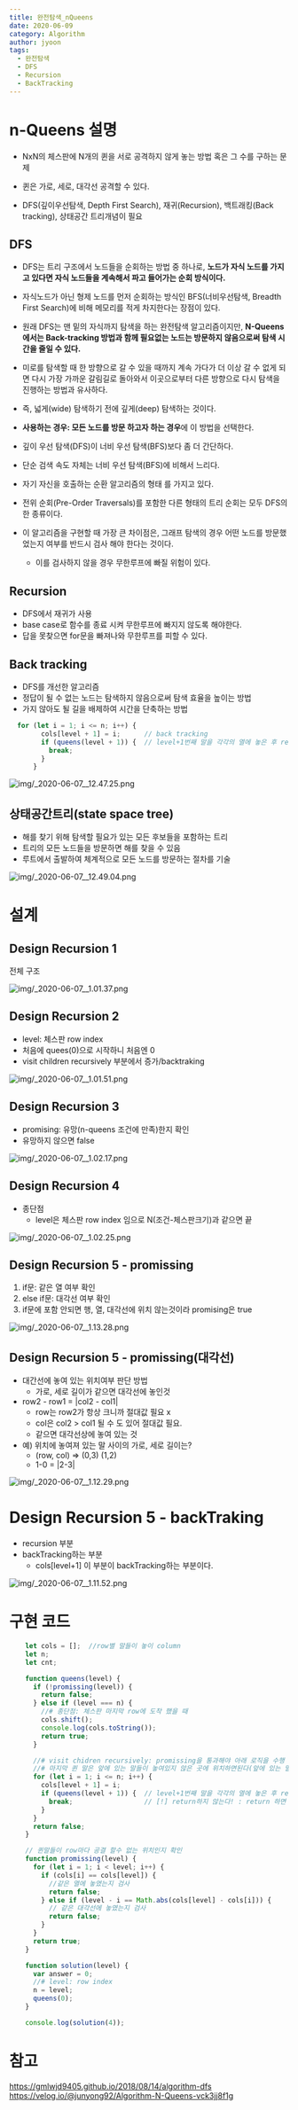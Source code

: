 ```yaml
---
title: 완전탐색_nQueens
date: 2020-06-09
category: Algorithm
author: jyoon
tags:
  - 완전탐색
  - DFS
  - Recursion
  - BackTracking
---
```


# n-Queens 설명

* NxN의 체스판에 N개의 퀸을 서로 공격하지 않게 놓는 방법 혹은 그 수를 구하는 문제  
* 퀸은 가로, 세로, 대각선 공격할 수 있다.

* DFS(깊이우선탐색, Depth First Search), 재귀(Recursion), 백트래킹(Back tracking), 상태공간 트리개념이 필요 



## DFS
* DFS는 트리 구조에서 노드들을 순회하는 방법 중 하나로, **노드가 자식 노드를 가지고 있다면 자식 노드들을 계속해서 파고 들어가는 순회 방식이다.** 
* 자식노드가 아닌 형제 노드를 먼저 순회하는 방식인 BFS(너비우선탐색, Breadth First Search)에 비해 메모리를 적게 차지한다는 장점이 있다. 
* 원래 DFS는 맨 밑의 자식까지 탐색을 하는 완전탐색 알고리즘이지만, **N-Queens에서는 Back-tracking 방법과 함께 필요없는 노드는 방문하지 않음으로써 탐색 시간을 줄일 수 있다.**


* 미로를 탐색할 때 한 방향으로 갈 수 있을 때까지 계속 가다가 더 이상 갈 수 없게 되면 다시 가장 가까운 갈림길로 돌아와서 이곳으로부터 다른 방향으로 다시 탐색을 진행하는 방법과 유사하다.
* 즉, 넓게(wide) 탐색하기 전에 깊게(deep) 탐색하는 것이다.

* **사용하는 경우: 모든 노드를 방문 하고자 하는 경우**에 이 방법을 선택한다.
* 깊이 우선 탐색(DFS)이 너비 우선 탐색(BFS)보다 좀 더 간단하다.
* 단순 검색 속도 자체는 너비 우선 탐색(BFS)에 비해서 느리다.

* 자기 자신을 호출하는 순환 알고리즘의 형태 를 가지고 있다.
* 전위 순회(Pre-Order Traversals)를 포함한 다른 형태의 트리 순회는 모두 DFS의 한 종류이다.
* 이 알고리즘을 구현할 때 가장 큰 차이점은, 그래프 탐색의 경우 어떤 노드를 방문했었는지 여부를 반드시 검사 해야 한다는 것이다.
  * 이를 검사하지 않을 경우 무한루프에 빠질 위험이 있다.



## Recursion

* DFS에서 재귀가 사용
* base case로 함수를 종료 시켜 무한루프에 빠지지 않도록 해야한다.
* 답을 못찾으면 for문을 빠져나와 무한루프를 피할 수 있다.

## Back tracking
* DFS를 개선한 알고리즘
* 정답이 될 수 없는 노드는 탐색하지 않음으로써 탐색 효율을 높이는 방법 
* 가지 않아도 될 길을 배제하여 시간을 단축하는 방법

``` js
  for (let i = 1; i <= n; i++) {
        cols[level + 1] = i;      // back tracking
        if (queens(level + 1)) {  // level+1번째 말을 각각의 열에 놓은 후 recursion을 호출
          break;                  
        }
      }
```
![img/_2020-06-07__12.47.25.png](img/_2020-06-07__12.47.25.png)

## 상태공간트리(state space tree)

* 해를 찾기 위해 탐색할 필요가 있는 모든 후보들을 포함하는 트리
* 트리의 모든 노드들을 방문하면 해를 찾을 수 있음
* 루트에서 출발하여 체계적으로 모든 노드를 방문하는 절차를 기술

![img/_2020-06-07__12.49.04.png](img/_2020-06-07__12.49.04.png)

# 설계
## Design Recursion 1

전체 구조 

![img/_2020-06-07__1.01.37.png](img/_2020-06-07__1.01.37.png)

## Design Recursion 2

- level: 체스판 row index
- 처음에 quees(0)으로 시작하니 처음엔 0
- visit children recursively 부분에서 증가/backtraking

![img/_2020-06-07__1.01.51.png](img/_2020-06-07__1.01.51.png)

## Design Recursion 3

- promising: 유망(n-queens 조건에 만족)한지 확인
- 유망하지 않으면 false

![img/_2020-06-07__1.02.17.png](img/_2020-06-07__1.02.17.png)

## Design Recursion 4

- 종단점
    - level은 체스판 row index 임으로 N(조건-체스판크기)과 같으면 끝

![img/_2020-06-07__1.02.25.png](img/_2020-06-07__1.02.25.png)

## Design Recursion 5 - promissing

1. if문: 같은 열 여부 확인
2. else if문: 대각선 여부 확인
3. if문에 포함 안되면 행, 열, 대각선에 위치 않는것이라 promising은 true

![img/_2020-06-07__1.13.28.png](img/_2020-06-07__1.13.28.png)

## Design Recursion 5 - promissing(대각선)

- 대간선에 놓여 있는 위치여부 판단 방법
    - 가로, 세로 길이가 같으면 대각선에 놓인것
- row2 - row1 = |col2 - col1|
    - row는 row2가 항상 크니까 절대값 필요 x
    - col은 col2 > col1 될 수 도 있어 절대값 필요.
    - 같으면 대각선상에 놓여 있는 것
- 예) 위치에 놓여져 있는 말 사이의 가로, 세로 길이는?
    - (row, col) => (0,3) (1,2)
    - 1-0 = |2-3|

![img/_2020-06-07__1.12.29.png](img/_2020-06-07__1.12.29.png)

# Design Recursion 5 - backTraking

- recursion 부분
- backTracking하는 부분
    - cols[level+1] 이 부분이 backTracking하는 부분이다.

![img/_2020-06-07__1.11.52.png](img/_2020-06-07__1.11.52.png)

# 구현 코드

```jsx
    let cols = [];  //row별 말들이 놓이 column
    let n;
    let cnt;

    function queens(level) {
      if (!promissing(level)) {
        return false;
      } else if (level === n) {
        //# 종단점: 체스판 마지막 row에 도착 했을 때 
        cols.shift();
        console.log(cols.toString());
        return true;
      }

      //# visit chidren recursively: promissing을 통과해야 아래 로직을 수행
      //# 마지막 퀸 말은 앞에 있는 말들이 놓여있지 않은 곳에 위치하면된다(앞에 있는 말들이 서로 공격안하는 포지션에 위치했으니까)
      for (let i = 1; i <= n; i++) {
        cols[level + 1] = i;
        if (queens(level + 1)) {  // level+1번째 말을 각각의 열에 놓은 후 recursion을 호출
          break;                  // [!] return하지 않는다! : return 하면 dfs(깊잉우선탐색)이 끝나버림으로 queens에 true나오는 조건(level === n)도달하면 끝, 즉 한가지 경우의 n-quues밖에 구하지 못한다.
        }
      }
      return false;
    }

    // 퀸말들이 row마다 공결 할수 없는 위치인지 확인 
    function promissing(level) {
      for (let i = 1; i < level; i++) {
        if (cols[i] == cols[level]) {
          //같은 열에 놓였는지 검사
          return false;
        } else if (level - i == Math.abs(cols[level] - cols[i])) {
          // 같은 대각선에 놓였는지 검사
          return false;
        }
      }
      return true;
    }

    function solution(level) {
      var answer = 0;
      //# level: row index
      n = level;
      queens(0);
    }

    console.log(solution(4));
```

# 참고 
https://gmlwjd9405.github.io/2018/08/14/algorithm-dfs  
https://velog.io/@junyong92/Algorithm-N-Queens-vck3jj8f1g